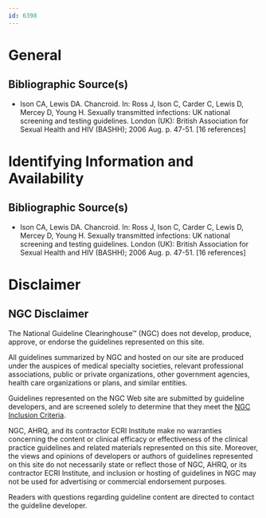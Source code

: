 ```yaml
---
id: 6398
---
```


# General

## Bibliographic Source(s)

- Ison CA, Lewis DA. Chancroid. In: Ross J, Ison C, Carder C, Lewis D, Mercey D, Young H. Sexually transmitted infections: UK national screening and testing guidelines. London (UK): British Association for Sexual Health and HIV (BASHH); 2006 Aug. p. 47-51. [16 references]

# Identifying Information and Availability

## Bibliographic Source(s)

- Ison CA, Lewis DA. Chancroid. In: Ross J, Ison C, Carder C, Lewis D, Mercey D, Young H. Sexually transmitted infections: UK national screening and testing guidelines. London (UK): British Association for Sexual Health and HIV (BASHH); 2006 Aug. p. 47-51. [16 references]

# Disclaimer

## NGC Disclaimer

The National Guideline Clearinghouse™ (NGC) does not develop, produce, approve, or endorse the guidelines represented on this site.

All guidelines summarized by NGC and hosted on our site are produced under the auspices of medical specialty societies, relevant professional associations, public or private organizations, other government agencies, health care organizations or plans, and similar entities.

Guidelines represented on the NGC Web site are submitted by guideline developers, and are screened solely to determine that they meet the [NGC Inclusion Criteria](/help-and-about/summaries/inclusion-criteria).

NGC, AHRQ, and its contractor ECRI Institute make no warranties concerning the content or clinical efficacy or effectiveness of the clinical practice guidelines and related materials represented on this site. Moreover, the views and opinions of developers or authors of guidelines represented on this site do not necessarily state or reflect those of NGC, AHRQ, or its contractor ECRI Institute, and inclusion or hosting of guidelines in NGC may not be used for advertising or commercial endorsement purposes.

Readers with questions regarding guideline content are directed to contact the guideline developer.

